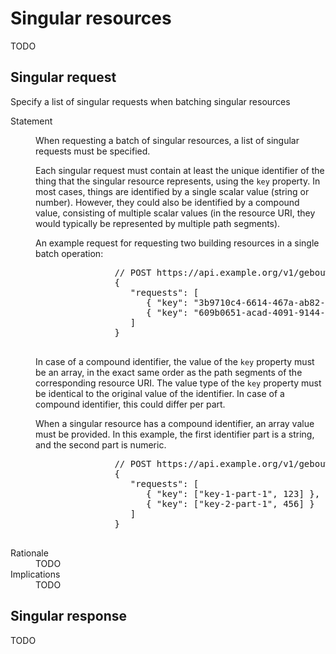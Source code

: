 # Singular resources

TODO

## Singular request

<div class="rule" id="/batching/req-singular" data-type="technical">
   <p class="rulelab">Specify a list of singular requests when batching singular resources</p>
   <dl>
      <dt>Statement</dt>
      <dd>
         <p>When requesting a batch of singular resources, a list of singular requests must be specified.</p>
         <p>Each singular request must contain at least the unique identifier of the thing that the singular resource represents, using the <code>key</code> property. In most cases, things are identified by a single scalar value (string or number). However, they could also be identified by a compound value, consisting of multiple scalar values (in the resource URI, they would typically be represented by multiple path segments).</p>
         <div class="example">
            <p>An example request for requesting two building resources in a single batch operation:</p>
            <pre>
               // POST https://api.example.org/v1/gebouwen/_batch
               {
                  "requests": [
                     { "key": "3b9710c4-6614-467a-ab82-36822cf48db1" },
                     { "key": "609b0651-acad-4091-9144-432621df8bf8" }
                  ]
               }
            </pre>
         </div>
         <p>In case of a compound identifier, the value of the <code>key</code> property must be an array, in the exact same order as the path segments of the corresponding resource URI. The value type of the <code>key</code> property must be identical to the original value of the identifier. In case of a compound identifier, this could differ per part.</p>
         <div class="example">
            <p>When a singular resource has a compound identifier, an array value must be provided. In this example, the first identifier part is a string, and the second part is numeric.</p>
            <pre>
               // POST https://api.example.org/v1/gebouwen/_batch
               {
                  "requests": [
                     { "key": ["key-1-part-1", 123] },
                     { "key": ["key-2-part-1", 456] }
                  ]
               }
            </pre>
         </div>
      </dd>
      <dt>Rationale</dt>
      <dd>
         TODO
      </dd>
      <dt>Implications</dt>
      <dd>
         TODO
      </dd>
   </dl>
</div>

## Singular response

TODO
